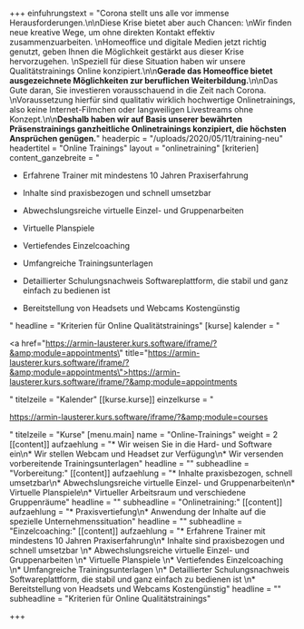 +++
einfuhrungstext = "Corona stellt uns alle vor immense Herausforderungen.\n\nDiese Krise bietet aber auch Chancen:  \nWir finden neue kreative Wege, um ohne direkten Kontakt effektiv zusammenzuarbeiten.  \nHomeoffice und digitale Medien jetzt richtig genutzt, geben Ihnen die Möglichkeit gestärkt aus dieser Krise hervorzugehen.  \nSpeziell für diese Situation haben wir unsere Qualitätstrainings Online konzipiert.\n\n**Gerade das Homeoffice bietet ausgezeichnete Möglichkeiten zur beruflichen Weiterbildung.**\n\nDas Gute daran, Sie investieren vorausschauend in die Zeit nach Corona.  \nVoraussetzung hierfür sind qualitativ wirklich hochwertige Onlinetrainings, also keine Internet-Filmchen oder langweiligen Livestreams ohne Konzept.\n\n**Deshalb haben wir auf Basis unserer bewährten Präsenstrainings ganzheitliche Onlinetrainings konzipiert, die höchsten Ansprüchen genügen.**"
headerpic = "/uploads/2020/05/11/training-neu"
headertitel = "Online Trainings"
layout = "onlinetraining"
[kriterien]
content_ganzebreite = "<ul><li><p>Erfahrene Trainer mit mindestens 10 Jahren Praxiserfahrung</p></li><li><p>Inhalte sind praxisbezogen und schnell umsetzbar</p></li><li><p>Abwechslungsreiche virtuelle Einzel- und Gruppenarbeiten</p></li><li><p>Virtuelle Planspiele</p></li><li><p>Vertiefendes Einzelcoaching</p></li><li><p>Umfangreiche Trainingsunterlagen</p></li><li><p>Detaillierter Schulungsnachweis Softwareplattform, die stabil und ganz einfach zu bedienen ist</p></li><li><p>Bereitstellung von Headsets und Webcams Kostengünstig</p></li></ul>"
headline = "Kriterien für Online Qualitätstrainings"
[kurse]
kalender = "<p><a href=\"https://armin-lausterer.kurs.software/iframe/?&amp;module=appointments\" title=\"https://armin-lausterer.kurs.software/iframe/?&amp;module=appointments\">https://armin-lausterer.kurs.software/iframe/?&amp;module=appointments</a></p>"
titelzeile = "Kalender"
[[kurse.kurse]]
einzelkurse = "<p>https://armin-lausterer.kurs.software/iframe/?&amp;module=courses</p>"
titelzeile = "Kurse"
[menu.main]
name = "Online-Trainings"
weight = 2
[[content]]
aufzaehlung = "* Wir weisen Sie in die Hard- und Software ein\n* Wir stellen Webcam und Headset zur Verfügung\n* Wir versenden vorbereitende Trainingsunterlagen"
headline = ""
subheadline = "Vorbereitung:"
[[content]]
aufzaehlung = "* Inhalte praxisbezogen, schnell umsetzbar\n* Abwechslungsreiche virtuelle Einzel- und Gruppenarbeiten\n* Virtuelle Planspiele\n* Virtueller Arbeitsraum und verschiedene Gruppenräume"
headline = ""
subheadline = "Onlinetraining:"
[[content]]
aufzaehlung = "* Praxisvertiefung\n* Anwendung der Inhalte auf die spezielle Unternehmenssituation"
headline = ""
subheadline = "Einzelcoaching:"
[[content]]
aufzaehlung = "* Erfahrene Trainer mit mindestens 10 Jahren Praxiserfahrung\n* Inhalte sind praxisbezogen und schnell umsetzbar \n* Abwechslungsreiche virtuelle Einzel- und Gruppenarbeiten \n* Virtuelle Planspiele \n* Vertiefendes Einzelcoaching \n* Umfangreiche Trainingsunterlagen \n* Detaillierter Schulungsnachweis Softwareplattform, die stabil und ganz einfach zu bedienen ist \n* Bereitstellung von Headsets und Webcams Kostengünstig"
headline = ""
subheadline = "Kriterien für Online Qualitätstrainings"

+++
